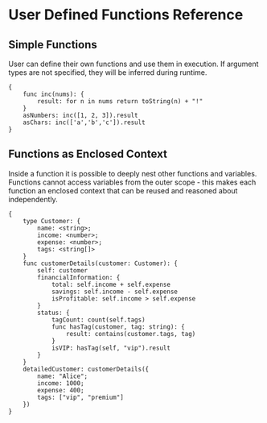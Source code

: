 # User Defined Functions Reference

## Simple Functions

User can define their own functions and use them in execution.
If argument types are not specified, they will be inferred during runtime.

```edgerules
{
    func inc(nums): {
        result: for n in nums return toString(n) + "!"
    }
    asNumbers: inc([1, 2, 3]).result
    asChars: inc(['a','b','c']).result
}
```

## Functions as Enclosed Context

Inside a function it is possible to deeply nest other functions and variables.
Functions cannot access variables from the outer scope - this makes
each function an enclosed context that can be reused and reasoned about independently.

```edgerules
{
    type Customer: { 
        name: <string>; 
        income: <number>; 
        expense: <number>; 
        tags: <string[]> 
    }
    func customerDetails(customer: Customer): {
        self: customer
        financialInformation: {
            total: self.income + self.expense
            savings: self.income - self.expense
            isProfitable: self.income > self.expense
        }
        status: {
            tagCount: count(self.tags)
            func hasTag(customer, tag: string): {
                result: contains(customer.tags, tag)
            }
            isVIP: hasTag(self, "vip").result
        }
    }
    detailedCustomer: customerDetails({
        name: "Alice"; 
        income: 1000; 
        expense: 400;
        tags: ["vip", "premium"]
    })
}
```